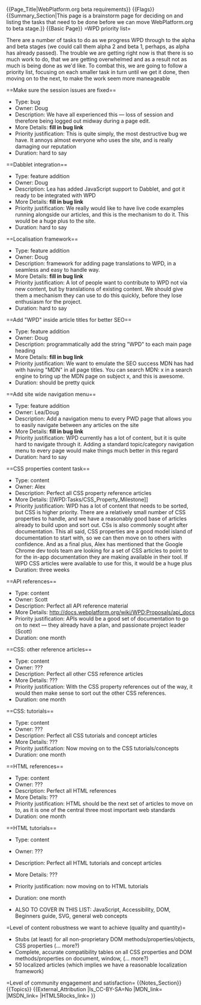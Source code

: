 {{Page_Title|WebPlatform.org beta requirements}}
{{Flags}}
{{Summary_Section|This page is a brainstorm page for deciding on and listing the tasks that need to be done before we can move WebPlatform.org to beta stage.}}
{{Basic Page}}
=WPD priority list=

There are a number of tasks to do as we progress WPD through to the alpha and beta stages (we could call them alpha 2 and beta 1, perhaps, as alpha has already passed). The trouble we are getting right now is that there is so much work to do, that we are getting overwhelmed and as a result not as much is being done as we'd like. To combat this, we are going to follow a priority list, focusing on each smaller task in turn until we get it done, then moving on to the next, to make the work seem more maneageable

==Make sure the session issues are fixed==

* Type: bug
* Owner: Doug
* Description: We have all experienced this — loss of session and therefore being logged out midway during a page edit.
* More Details: **fill in bug link**
* Priority justification: This is quite simply, the most destructive bug we have. It annoys almost everyone who uses the site, and is really damaging our reputation
* Duration: hard to say

==Dabblet integration==

* Type: feature addition
* Owner: Doug
* Description: Lea has added JavaScript support to Dabblet, and got it ready to be integrated with WPD
* More Details: **fill in bug link**
* Priority justification: We really would like to have live code examples running alongside our articles, and this is the mechanism to do it. This would be a huge plus to the site.
* Duration: hard to say

==Localisation framework==

* Type: feature addition
* Owner: Doug
* Description: framework for adding page translations to WPD, in a seamless and easy to handle way.
* More Details: **fill in bug link**
* Priority justification: A lot of people want to contribute to WPD not via new content, but by translations of existing content. We should give them a mechanism they can use to do this quickly, before they lose enthusiasm for the project.
* Duration: hard to say

==Add "WPD" inside article titles for better SEO==

* Type: feature addition
* Owner: Doug
* Description: programmatically add the string "WPD" to each main page heading
* More Details: **fill in bug link**
* Priority justification: We want to emulate the SEO success MDN has had with having "MDN" in all page titles. You can search MDN: x in a search engine to bring up the MDN page on subject x, and this is awesome.
* Duration: should be pretty quick

==Add site wide navigation menu==

* Type: feature addition
* Owner: Lea/Doug
* Description: Add a navigation menu to every PWD page that allows you to easily navigate between any articles on the site
* More Details: **fill in bug link**
* Priority justification: WPD currently has a lot of content, but it is quite hard to navigate through it. Adding a standard topic/category navigation menu to every page would make things much better in this regard
* Duration: hard to say

==CSS properties content task==

* Type: content
* Owner: Alex
* Description: Perfect all CSS property reference articles
* More Details: [[WPD:Tasks/CSS_Property_Milestone]]
* Priority justification: WPD has a lot of content that needs to be sorted, but CSS is higher priority. There are a relatively small number of CSS properties to handle, and we have a reasonably good base of articles already to build upon and sort out. CSs is also commonly sought after documentation. This all said, CSS properties are a good model island of documentation to start with, so we can then move on to others with confidence. And as a final plus, Alex has mentioned that the Google Chrome dev tools team are looking for a set of CSS articles to point to for the in-app documentation they are making available in their tool. If WPD CSS articles were available to use for this, it would be a huge plus
* Duration: three weeks

==API references==

* Type: content
* Owner: Scott
* Description: Perfect all API reference material
* More Details: http://docs.webplatform.org/wiki/WPD:Proposals/api_docs
* Priority justification: APIs would be a good set of documentation to go on to next — they already have a plan, and passionate project leader (Scott)
* Duration: one month

==CSS: other reference articles==

* Type: content
* Owner: ???
* Description: Perfect all other CSS reference articles
* More Details: ???
* Priority justification: With the CSS property references out of the way, it would then make sense to sort out the other CSS references.
* Duration: one month

==CSS: tutorials==

* Type: content
* Owner: ???
* Description: Perfect all CSS tutorials and concept articles
* More Details: ???
* Priority justification: Now moving on to the CSS tutorials/concepts
* Duration: one month

==HTML references==

* Type: content
* Owner: ???
* Description: Perfect all HTML references
* More Details: ???
* Priority justification: HTML should be the next set of articles to move on to, as it is one of the central three most important web standards
* Duration: one month

==HTML tutorials==

* Type: content
* Owner: ???
* Description: Perfect all HTML tutorials and concept articles
* More Details: ???
* Priority justification: now moving on to HTML tutorials
* Duration: one month


* ALSO TO COVER IN THIS LIST: JavaScript, Accessibility, DOM, Beginners guide, SVG, general web concepts

=Level of content robustness we want to achieve (quality and quantity)=

* Stubs (at least) for all non-proprietary DOM methods/properties/objects, CSS properties (… more?)
* Complete, accurate compatibility tables on all CSS properties and DOM methods/properties on document, window, (… more?)
* 50 localized articles (which implies we have a reasonable localization framework)

=Level of community engagement and satisfaction=
{{Notes_Section}}
{{Topics}}
{{External_Attribution
|Is_CC-BY-SA=No
|MDN_link=
|MSDN_link=
|HTML5Rocks_link=
}}